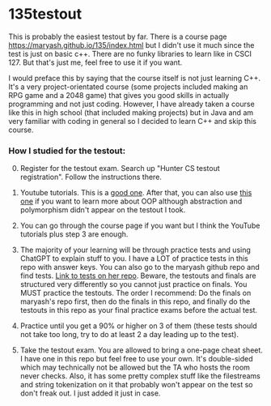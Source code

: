 # 135testout
This is probably the easiest testout by far. There is a course page https://maryash.github.io/135/index.html but I didn't use it much since the test is just on basic c++. There are no funky 
libraries to learn like in CSCI 127. But that's just me, feel free to use it if you want.

I would preface this by saying that the course itself is not just learning C++. It's a very project-orientated course (some projects included making an RPG game and a 2048 game) 
that gives you good skills in actually programming and not just coding. However, I have already taken a course like this in high school (that included making projects) but in Java 
and am very familiar with coding in general so I decided to learn C++ and skip this course.

### How I studied for the testout:

0. Register for the testout exam. Search up "Hunter CS testout registration". Follow the instructions there.

1. Youtube tutorials. This is a [good one](https://www.youtube.com/watch?v=-TkoO8Z07hI). After that, you can also use [this one](https://www.youtube.com/watch?v=wN0x9eZLix4) if you want to learn more about OOP although abstraction and polymorphism didn't appear on the testout I took.

2. You can go through the course page if you want but I think the YouTube tutorials plus step 3 are enough.

3. The majority of your learning will be through practice tests and using ChatGPT to explain stuff to you. I have a LOT of practice tests in this repo with answer keys. You can also go to the
maryash github repo and find tests. [Link to tests on her repo](https://github.com/maryash/maryash.github.io/tree/master/135/b2xkX2V4YW1z). Beware, the testouts and finals are structured very differently so you cannot just practice on finals. You MUST practice the testouts. The order I recommend: Do the finals on maryash's repo first, then do the finals in this repo, and finally do the testouts in this repo as your final practice exams before the actual test.

4. Practice until you get a 90% or higher on 3 of them (these tests should not take too long, try to do at least 2 a day leading up to the test).

5. Take the testout exam. You are allowed to bring a one-page cheat sheet. I have one in this repo but feel free to use your own. It's double-sided which may technically not be allowed but
the TA who hosts the room never checks. Also, it has some pretty complex stuff like the filestreams and string tokenization on it that probably won't appear on the test so don't freak out. I
just added it just in case.
